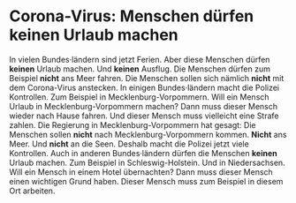 # Corona-Virus: Menschen dürfen keinen Urlaub machen

In vielen Bundes·ländern sind jetzt Ferien. Aber diese Menschen dürfen **keinen** Urlaub machen. Und **keinen** Ausflug. Die Menschen dürfen zum Beispiel **nicht** ans Meer fahren. Die Menschen sollen sich nämlich **nicht** mit dem Corona-Virus anstecken. 
In einigen Bundes·ländern macht die Polizei Kontrollen. Zum Beispiel in Mecklenburg-Vorpommern. Will ein Mensch Urlaub in Mecklenburg-Vorpommern machen? Dann muss dieser Mensch wieder nach Hause fahren. Und dieser Mensch muss vielleicht eine Strafe zahlen. 
Die Regierung in Mecklenburg-Vorpommern hat gesagt: Die Menschen sollen **nicht** nach Mecklenburg-Vorpommern kommen. 
**Nicht** ans Meer. Und **nicht** an die Seen. Deshalb macht die Polizei jetzt viele Kontrollen. 
Auch in anderen Bundes·ländern dürfen die Menschen **keinen** Urlaub machen. Zum Beispiel in Schleswig-Holstein. Und in Niedersachsen. Will ein Mensch in einem Hotel übernachten? Dann muss dieser Mensch einen wichtigen Grund haben. Dieser Mensch muss zum Beispiel in diesem Ort arbeiten. 
